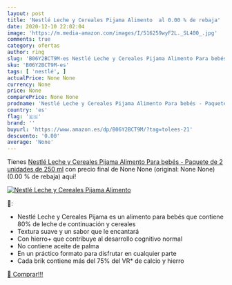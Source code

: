 ```yaml
---
layout: post
title: 'Nestlé Leche y Cereales Pijama Alimento  al 0.00 % de rebaja'
date: 2020-12-10 22:02:04
image: 'https://m.media-amazon.com/images/I/516259wyF2L._SL400_.jpg'
comments: true
category: ofertas
author: ring
slug: 'B06Y2BCT9M-es Nestlé Leche y Cereales Pijama Alimento Para bebés -...'
sku: 'B06Y2BCT9M-es'
tags: [ 'nestlé', ]
actualPrice: None None
currency: None
price: None
comparePrice: None None
prodname: 'Nestlé Leche y Cereales Pijama Alimento Para bebés - Paquete de 2 unidades de 250 ml'
country: 'es'
flag: '🇪🇸'
brand: ''
buyurl: 'https://www.amazon.es/dp/B06Y2BCT9M/?tag=tolees-21'
descuento: '0.00'
average: 'None'
---
```


Tienes [Nestlé Leche y Cereales Pijama Alimento Para bebés - Paquete de 2 unidades de 250 ml](https://www.amazon.es/dp/B06Y2BCT9M/?tag=tolees-21) con precio final de  None None (original: None None) (0.00 %  de rebaja) aqui!

[![Nestlé Leche y Cereales Pijama Alimento ](https://m.media-amazon.com/images/I/516259wyF2L._SL400_.jpg)](https://www.amazon.es/dp/B06Y2BCT9M/?tag=tolees-21)

🔎:

- Nestlé Leche y Cereales Pijama es un alimento para bebés que contiene 80% de leche de continuación y cereales
- Textura suave y un sabor que le encantará
- Con hierro+ que contribuye al desarrollo cognitivo normal
- No contiene aceite de palma
- En un práctico formato para disfrutar en cualquier parte
- Cada brik contiene más del 75% del VR* de calcio y hierro

[🛒 Comprar!!!](https://www.amazon.es/dp/B06Y2BCT9M/?tag=tolees-21)
